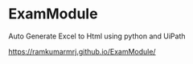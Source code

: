 # ExamModule
Auto Generate Excel to Html using python and UiPath

<a href="https://ramkumarmrj.github.io/ExamModule/.">https://ramkumarmrj.github.io/ExamModule/</a>

